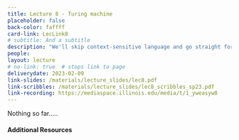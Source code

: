 ```yaml
---
title: Lecture 8 - Turing machine
placeholder: false
back-color: faffff
card-link: LecLink8
# subtitle: And a subtitle
description: "We'll skip context-sensitive language and go straight for Turing recognizable languages and the most important machine in modern computing: the Turing machine"
people:
layout: lecture
# no-link: true  # stops link to page 
deliverydate: 2023-02-09
link-slides: /materials/lecture_slides/lec8.pdf
link-scribbles: /materials/lecture_slides/lec8_scribbles_sp23.pdf
link-recording: https://mediaspace.illinois.edu/media/t/1_yweasyw8
---
```


Nothing so far.....

<h4>Additional Resources</h4>








